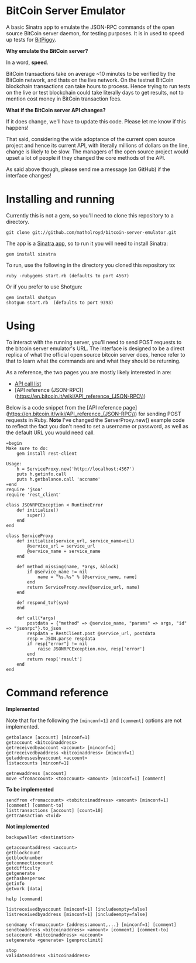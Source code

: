 # BitCoin Server Emulator

A basic Sinatra app to emulate the JSON-RPC commands of the open source BitCoin server daemon, for testing purposes.  It is in used to speed up tests for [BitPiggy](http://bitpiggy.com).

**Why emulate the BitCoin server?**

In a word, **speed**. 

BitCoin transactions take on average ~10 minutes to be verified by the BitCoin network, and thats on the live network. On the testnet BitCoin blockchain transactions can take hours to process. Hence trying to run tests on the live or test blockchain could take literally days to get results, not to mention cost money in BitCoin transaction fees.

**What if the BitCoin server API changes?**

If it does change, we'll have to update this code. Please let me know if this happens!

That said, considering the wide adoptance of the current open source project and hence its current API, with literally millions of dollars on the line, change is likely to be slow. The managers of the open source project would upset a lot of people if they changed the core methods of the API.  

As said above though, please send me a message (on GitHub) if the interface changes! 

# Installing and running

Currently this is not a gem, so you'll need to clone this repository to a directory.

    git clone git://github.com/matholroyd/bitcoin-server-emulator.git
    
The app is a [Sinatra app](http://sinatrarb.com), so to run it you will need to install Sinatra:
    
    gem install sinatra

To run, use the following in the directory you cloned this repository to:

    ruby -rubygems start.rb (defaults to port 4567)

Or if you prefer to use Shotgun:

    gem install shotgun
    shotgun start.rb  (defaults to port 9393)
    
# Using

To interact with the running server, you'll need to send POST requests to the bitcoin server emulator's URL.  The interface is designed to be a direct replica of what the official open source bitcoin server does, hence refer to that to learn what the commands are and what they should be returning.  

As a reference, the two pages you are mostly likely interested in are:

* [API call list](https://en.bitcoin.it/wiki/Original_Bitcoin_client/API_Calls_list)
* [API reference (JSON-RPC)](https://en.bitcoin.it/wiki/API_reference_(JSON-RPC\))

Below is a code snippet from the [API reference page](https://en.bitcoin.it/wiki/API_reference_(JSON-RPC\)) for sending POST requests in Ruby. **Note** I've changed the ServerProxy.new() example code to reflect the fact you don't need to set a username or password, as well as the default URL you would need call.

    =begin
    Make sure to do:
        gem install rest-client
 
    Usage:
        h = ServiceProxy.new('http://localhost:4567')
        puts h.getinfo.call
        puts h.getbalance.call 'accname'
    =end
    require 'json'
    require 'rest_client'
 
    class JSONRPCException < RuntimeError
        def initialize()
            super()
        end
    end
 
    class ServiceProxy
        def initialize(service_url, service_name=nil)
            @service_url = service_url
            @service_name = service_name
        end
 
        def method_missing(name, *args, &block)
            if @service_name != nil
                name = "%s.%s" % [@service_name, name]
            end
            return ServiceProxy.new(@service_url, name)
        end
 
        def respond_to?(sym)
        end
 
        def call(*args)
            postdata = {"method" => @service_name, "params" => args, "id" => "jsonrpc"}.to_json
            respdata = RestClient.post @service_url, postdata
            resp = JSON.parse respdata
            if resp["error"] != nil
                raise JSONRPCException.new, resp['error']
            end
            return resp['result']
        end
    end


# Command reference

**Implemented**

Note that for the following the `[minconf=1]` and `[comment]` options are not implemented.

    getbalance [account] [minconf=1]
    getaccount <bitcoinaddress>
    getreceivedbyaccount <account> [minconf=1]
    getreceivedbyaddress <bitcoinaddress> [minconf=1]
    getaddressesbyaccount <account>
    listaccounts [minconf=1]

    getnewaddress [account]
    move <fromaccount> <toaccount> <amount> [minconf=1] [comment]

**To be implemented**

    sendfrom <fromaccount> <tobitcoinaddress> <amount> [minconf=1] [comment] [comment-to]
    listtransactions [account] [count=10]
    gettransaction <txid>

**Not implemented**

    backupwallet <destination>

    getaccountaddress <account>
    getblockcount
    getblocknumber
    getconnectioncount
    getdifficulty
    getgenerate
    gethashespersec
    getinfo
    getwork [data]

    help [command]

    listreceivedbyaccount [minconf=1] [includeempty=false]
    listreceivedbyaddress [minconf=1] [includeempty=false]

    sendmany <fromaccount> {address:amount,...} [minconf=1] [comment]
    sendtoaddress <bitcoinaddress> <amount> [comment] [comment-to]
    setaccount <bitcoinaddress> <account>
    setgenerate <generate> [genproclimit]

    stop
    validateaddress <bitcoinaddress>

